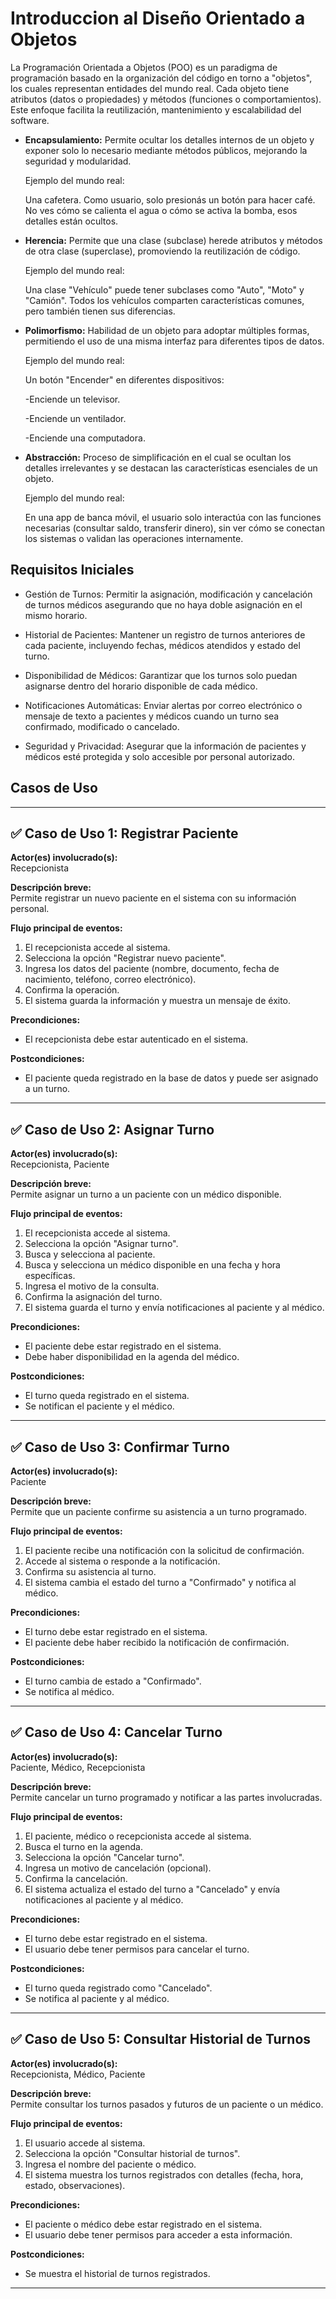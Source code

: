 # Introduccion al Diseño Orientado a Objetos

La Programación Orientada a Objetos (POO) es un paradigma de programación basado en la organización del código en torno a "objetos", los cuales representan entidades del mundo real. Cada objeto tiene atributos (datos o propiedades) y métodos (funciones o comportamientos). Este enfoque facilita la reutilización, mantenimiento y escalabilidad del software.


* **Encapsulamiento:**
  Permite ocultar los detalles internos de un objeto y exponer solo lo necesario mediante métodos públicos, mejorando la seguridad y modularidad.

  Ejemplo del mundo real:
  
    Una cafetera. Como usuario, solo presionás un botón para hacer café. No ves cómo se calienta el agua o cómo se activa la bomba, esos detalles están ocultos.

* **Herencia:**
  Permite que una clase (subclase) herede atributos y métodos de otra clase (superclase), promoviendo la reutilización de código.

  Ejemplo del mundo real:
  
    Una clase "Vehículo" puede tener subclases como "Auto", "Moto" y "Camión". Todos los vehículos comparten características comunes, pero también tienen sus diferencias.

* **Polimorfismo:**
  Habilidad de un objeto para adoptar múltiples formas, permitiendo el uso de una misma interfaz para diferentes tipos de datos.

  Ejemplo del mundo real:
  
    Un botón "Encender" en diferentes dispositivos:

    -Enciende un televisor.

    -Enciende un ventilador.

    -Enciende una computadora.

* **Abstracción:**
  Proceso de simplificación en el cual se ocultan los detalles irrelevantes y se destacan las características esenciales de un objeto.
  
  Ejemplo del mundo real:
  
    En una app de banca móvil, el usuario solo interactúa con las funciones necesarias (consultar saldo, transferir dinero), sin ver cómo se conectan los sistemas o validan las operaciones internamente.

## Requisitos Iniciales



 * Gestión de Turnos: Permitir la asignación, modificación y cancelación de turnos médicos asegurando que no haya doble asignación en el mismo horario.

* Historial de Pacientes: Mantener un registro de turnos anteriores de cada paciente, incluyendo fechas, médicos atendidos y estado del turno.

* Disponibilidad de Médicos: Garantizar que los turnos solo puedan asignarse dentro del horario disponible de cada médico.

* Notificaciones Automáticas: Enviar alertas por correo electrónico o mensaje de texto a pacientes y médicos cuando un turno sea confirmado, modificado o cancelado.

* Seguridad y Privacidad: Asegurar que la información de pacientes y médicos esté protegida y solo accesible por personal autorizado.

## Casos de Uso


---

## ✅ Caso de Uso 1: Registrar Paciente

**Actor(es) involucrado(s):**  
Recepcionista

**Descripción breve:**  
Permite registrar un nuevo paciente en el sistema con su información personal.

**Flujo principal de eventos:**
1. El recepcionista accede al sistema.
2. Selecciona la opción "Registrar nuevo paciente".
3. Ingresa los datos del paciente (nombre, documento, fecha de nacimiento, teléfono, correo electrónico).
4. Confirma la operación.
5. El sistema guarda la información y muestra un mensaje de éxito.

**Precondiciones:**
- El recepcionista debe estar autenticado en el sistema.

**Postcondiciones:**
- El paciente queda registrado en la base de datos y puede ser asignado a un turno.

---

## ✅ Caso de Uso 2: Asignar Turno

**Actor(es) involucrado(s):**  
Recepcionista, Paciente

**Descripción breve:**  
Permite asignar un turno a un paciente con un médico disponible.

**Flujo principal de eventos:**
1. El recepcionista accede al sistema.
2. Selecciona la opción "Asignar turno".
3. Busca y selecciona al paciente.
4. Busca y selecciona un médico disponible en una fecha y hora específicas.
5. Ingresa el motivo de la consulta.
6. Confirma la asignación del turno.
7. El sistema guarda el turno y envía notificaciones al paciente y al médico.

**Precondiciones:**
- El paciente debe estar registrado en el sistema.
- Debe haber disponibilidad en la agenda del médico.

**Postcondiciones:**
- El turno queda registrado en el sistema.
- Se notifican el paciente y el médico.

---

## ✅ Caso de Uso 3: Confirmar Turno

**Actor(es) involucrado(s):**  
Paciente

**Descripción breve:**  
Permite que un paciente confirme su asistencia a un turno programado.

**Flujo principal de eventos:**
1. El paciente recibe una notificación con la solicitud de confirmación.
2. Accede al sistema o responde a la notificación.
3. Confirma su asistencia al turno.
4. El sistema cambia el estado del turno a "Confirmado" y notifica al médico.

**Precondiciones:**
- El turno debe estar registrado en el sistema.
- El paciente debe haber recibido la notificación de confirmación.

**Postcondiciones:**
- El turno cambia de estado a "Confirmado".
- Se notifica al médico.

---

## ✅ Caso de Uso 4: Cancelar Turno

**Actor(es) involucrado(s):**  
Paciente, Médico, Recepcionista

**Descripción breve:**  
Permite cancelar un turno programado y notificar a las partes involucradas.

**Flujo principal de eventos:**
1. El paciente, médico o recepcionista accede al sistema.
2. Busca el turno en la agenda.
3. Selecciona la opción "Cancelar turno".
4. Ingresa un motivo de cancelación (opcional).
5. Confirma la cancelación.
6. El sistema actualiza el estado del turno a "Cancelado" y envía notificaciones al paciente y al médico.

**Precondiciones:**
- El turno debe estar registrado en el sistema.
- El usuario debe tener permisos para cancelar el turno.

**Postcondiciones:**
- El turno queda registrado como "Cancelado".
- Se notifica al paciente y al médico.

---

## ✅ Caso de Uso 5: Consultar Historial de Turnos

**Actor(es) involucrado(s):**  
Recepcionista, Médico, Paciente

**Descripción breve:**  
Permite consultar los turnos pasados y futuros de un paciente o un médico.

**Flujo principal de eventos:**
1. El usuario accede al sistema.
2. Selecciona la opción "Consultar historial de turnos".
3. Ingresa el nombre del paciente o médico.
4. El sistema muestra los turnos registrados con detalles (fecha, hora, estado, observaciones).

**Precondiciones:**
- El paciente o médico debe estar registrado en el sistema.
- El usuario debe tener permisos para acceder a esta información.

**Postcondiciones:**
- Se muestra el historial de turnos registrados.

---





